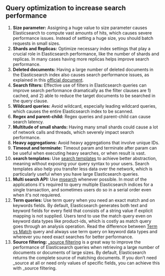 ## Query optimization to increase search performance
1. **Size parameter:** Assigning a huge value to size parameter causes Elasticsearch to compute vast amounts of hits,
which causes severe performance issues. Instead of setting a huge size, you should batch requests in small sizes.
2. **Shards and Replicas:** Optimize necessary index settings that play a crucial role in Elasticsearch performance,
like the number of shards and replicas. In many cases having more replicas helps improve search performance.
3. **Deleted documents:** Having a large number of deleted documents in the Elasticsearch index also causes search
performance issues, as explained in this [official document](https://www.elastic.co/blog/lucenes-handling-of-deleted-documents).
4. **Search filters:** Effective use of filters in Elasticsearch queries can improve search performance dramatically
as the filter clauses are 1) cached, and 2) able to reduce the target documents to be searched in the query clause.
5. **Wildcard queries:** Avoid wildcard, especially leading wildcard queries, which causes the entire Elasticsearch
index to be scanned.
6. **Regex and parent-child:** Regex queries and parent-child can cause search latency.
7. **Multitude of small shards:** Having many small shards could cause a lot of network calls and threads, which
severely impact search performance.
8. **Heavy aggregations:** Avoid heavy aggregations that involve unique IDs.
9. **Timeout and terminate:** Timeout param and terminate after param can be useful when executing heavy searches,
or when result is vast.
10. **search templates:** Use [search templates](https://www.elastic.co/guide/en/elasticsearch/reference/current/search-template.html)
to achieve better abstraction, meaning without exposing your query syntax to your users. Search templates also help
you transfer less data over the network, which is particularly useful when you have large Elasticsearch queries.
11. **Multi search API:** Use [msearch](https://www.elastic.co/guide/en/elasticsearch/reference/current/search-multi-search.html)
whenever possible. In most of the applications it's required to query multiple Elasticsearch indices for a single
transaction, and sometimes users do so in a serial order even when it's not requiered. 
12. **Term queries:** Use term query when you need an exact match and on keywords fields. By default, Elasticsearch 
generates both text and keyword fields for every field that consists of a string value if explicit mapping is not 
supplied. Users tend to use the match query even on keyword data types like product-ids, which is costly as match 
query goes through an analysis operation. Read the difference between [Term vs Match](https://stackoverflow.com/questions/60867242/elasticsearch-match-vs-term-in-filter/60867368#60867368) 
query and always use term query on keyword data types and wherever you need exact searches for better performance.
13. **Source filtering:** [_source filtering](https://www.elastic.co/guide/en/elasticsearch/reference/7.17/search-fields.html#source-filtering)
is a great way to improve the performance of Elasticsearch queries when retrieving a large number of documents or 
documents of large sizes. By default, Elasticsearch returns the complete source of matching documents. If you don’t 
need _source at all or need only values of specific fields, you can achieve this with _source filtering.
